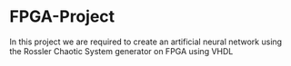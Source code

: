 # FPGA-Project
In this project we are required to create an artificial neural network using the Rossler Chaotic System generator on FPGA using VHDL
